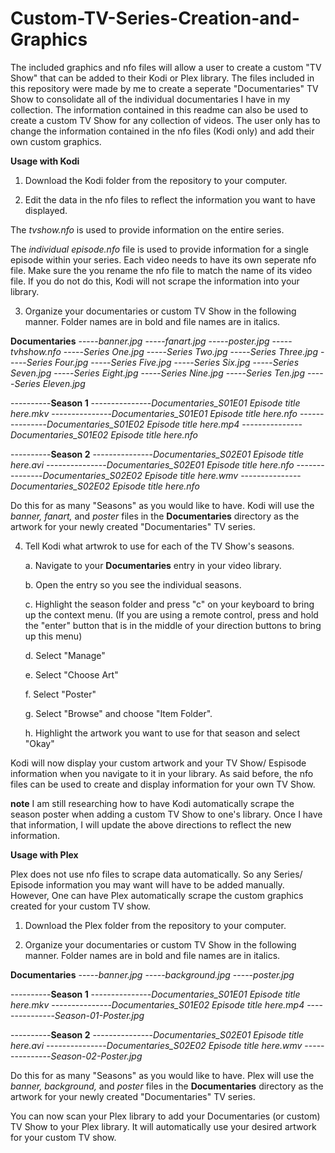 # Custom-TV-Series-Creation-and-Graphics

The included graphics and nfo files will allow a user to create a custom "TV Show" that can be added to their Kodi or Plex library. The files included in this repository were made by me to create a seperate "Documentaries" TV Show to consolidate all of the individual documentaries I have in my collection. The information contained in this readme can also be used to create a custom TV Show for any collection of videos. The user only has to change the information contained in the nfo files (Kodi only) and add their own custom graphics.

**Usage with Kodi**

1. Download the Kodi folder from the repository to your computer.

2. Edit the data in the nfo files to reflect the information you want to have displayed.

The *tvshow.nfo* is used to provide information on the entire series. 

The *individual episode.nfo* file is used to provide information for a single episode within your series. Each video needs to have its own seperate nfo file. Make sure the you rename the nfo file to match the name of its video file. If you do not do this, Kodi will not scrape the information into your library.

3. Organize your documentaries or custom TV Show in the following manner. Folder names are in bold and file names are in italics.

**Documentaries**
-----*banner.jpg*
-----*fanart.jpg*
-----*poster.jpg*
-----*tvhshow.nfo*
-----*Series One.jpg*
-----*Series Two.jpg*
-----*Series Three.jpg*
-----*Series Four.jpg*
-----*Series Five.jpg*
-----*Series Six.jpg*
-----*Series Seven.jpg*
-----*Series Eight.jpg*
-----*Series Nine.jpg*
-----*Series Ten.jpg*
-----*Series Eleven.jpg*

----------**Season 1**
---------------*Documentaries_S01E01 Episode title here.mkv*
---------------*Documentaries_S01E01 Episode title here.nfo*
---------------*Documentaries_S01E02 Episode title here.mp4*
---------------*Documentaries_S01E02 Episode title here.nfo*

----------**Season 2**
---------------*Documentaries_S02E01 Episode title here.avi*
---------------*Documentaries_S02E01 Episode title here.nfo*
---------------*Documentaries_S02E02 Episode title here.wmv*
---------------*Documentaries_S02E02 Episode title here.nfo*

Do this for as many "Seasons" as you would like to have. Kodi will use the *banner, fanart,* and *poster* files in the **Documentaries** directory as the artwork for your newly created "Documentaries" TV series.

4. Tell Kodi what artwrok to use for each of the TV Show's seasons.

   a. Navigate to your **Documentaries** entry in your video library.

   b. Open the entry so you see the individual seasons.

   c. Highlight the season folder and press "c" on your keyboard to bring up the context menu. (If you are using a remote control, press and hold the "enter" button that is in the middle of your direction buttons to bring up this menu)

   d. Select "Manage"

   e. Select "Choose Art"

   f. Select "Poster"

   g. Select "Browse" and choose "Item Folder".

   h. Highlight the artwork you want to use for that season and select "Okay"
   
Kodi will now display your custom artwork and your TV Show/ Espisode information when you navigate to it in your library. As said before, the nfo files can be used to create and display information for your own TV Show.

**note** I am still researching how to have Kodi automatically scrape the season poster when adding a custom TV Show to one's library. Once I have that information, I will update the above directions to reflect the new information.

**Usage with Plex**

Plex does not use nfo files to scrape data automatically. So any Series/ Episode information you may want will have to be added manually. However, One can have Plex automatically scrape the custom graphics created for your custom TV show. 

1. Download the Plex folder from the repository to your computer.

2. Organize your documentaries or custom TV Show in the following manner. Folder names are in bold and file names are in italics.

**Documentaries**
-----*banner.jpg*
-----*background.jpg*
-----*poster.jpg*

----------**Season 1**
---------------*Documentaries_S01E01 Episode title here.mkv*
---------------*Documentaries_S01E02 Episode title here.mp4*
---------------*Season-01-Poster.jpg*

----------**Season 2**
---------------*Documentaries_S02E01 Episode title here.avi*
---------------*Documentaries_S02E02 Episode title here.wmv*
---------------*Season-02-Poster.jpg*

Do this for as many "Seasons" as you would like to have. Plex will use the *banner, background,* and *poster* files in the **Documentaries** directory as the artwork for your newly created "Documentaries" TV series.

You can now scan your Plex library to add your Documentaries (or custom) TV Show to your Plex library. It will automatically use your desired artwork for your custom TV show.




